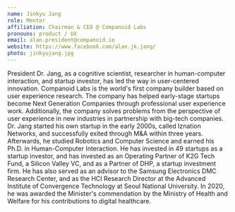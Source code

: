 ```yaml
---
name: Jinkyu Jang
role: Mentor
affiliation: Chairman & CEO @ Companoid Labs
pronouns: product / UX
email: alan.president@companoid.io
website: https://www.facebook.com/alan.jk.jang/
photo: jinkyujang.jpg
---
```


President Dr. Jang, as a cognitive scientist, researcher in human-computer interaction, and startup investor, has led the way in user-centered innovation. Companoid Labs is the world's first company builder based on user experience research. The company has helped early-stage startups become Next Generation Companies through professional user experience work. Additionally, the company solves problems from the perspective of user experience in new industries in partnership with big-tech companies. Dr. Jang started his own startup in the early 2000s, called Iznation Networks, and successfully exited through M&A within three years. Afterwards, he studied Robotics and Computer Science and earned his Ph.D. in Human-Computer Interaction. He has invested in 49 startups as a startup investor, and has invested as an Operating Partner of K2G Tech Fund, a Silicon Valley VC, and as a Partner of DHP, a startup investment firm. He has also served as an advisor to the Samsung Electronics DMC Research Center, and as the HCI Research Director at the Advanced Institute of Convergence Technology at Seoul National University. In 2020, he was awarded the Minister's commendation by the Ministry of Health and Welfare for his contributions to digital healthcare.
